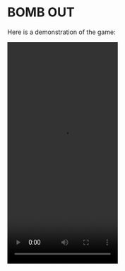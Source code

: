 # BOMB OUT

Here is a demonstration of the game:

<video width="250" height="500" controls>
  <source src="sounds/demo.mp4" type="video/mp4">
  Your browser does not support the video tag.
</video>

